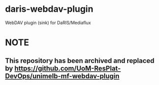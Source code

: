 # daris-webdav-plugin
WebDAV plugin (sink) for DaRIS/Mediaflux


# NOTE
## This repository has been archived and replaced by https://github.com/UoM-ResPlat-DevOps/unimelb-mf-webdav-plugin
